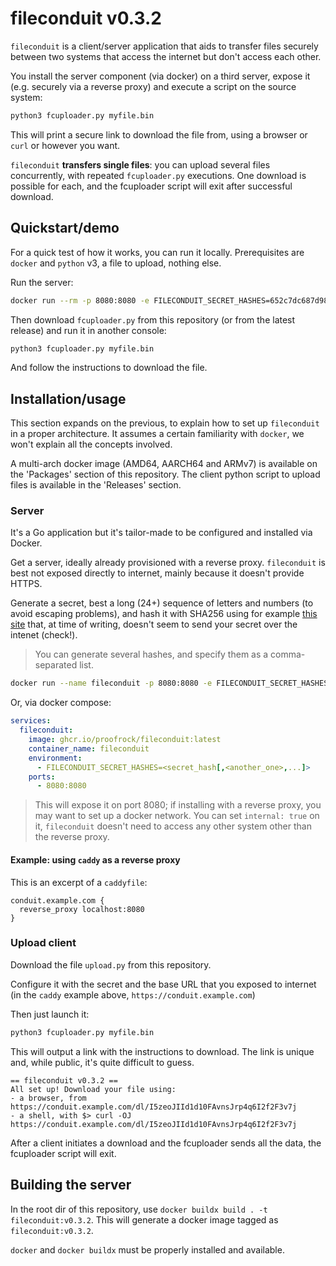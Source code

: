# fileconduit v0.3.2

`fileconduit` is a client/server application that aids to transfer files securely between two systems that access the
internet but don't access each other.

You install the server component (via docker) on a third server, expose it (e.g. securely via a reverse proxy) and
execute a script on the source system:

```bash
python3 fcuploader.py myfile.bin
```

This will print a secure link to download the file from, using a browser or `curl` or however you want.

`fileconduit` **transfers single files**: you can upload several files concurrently, with repeated `fcuploader.py`
executions. One download is possible for each, and the fcuploader script will exit after successful download.

## Quickstart/demo

For a quick test of how it works, you can run it locally. Prerequisites are `docker` and `python` v3, a file to
upload, nothing else.

Run the server:

```bash
docker run --rm -p 8080:8080 -e FILECONDUIT_SECRET_HASHES=652c7dc687d98c9889304ed2e408c74b611e86a40caa51c4b43f1dd5913c5cd0 ghcr.io/proofrock/fileconduit:latest
```

Then download `fcuploader.py` from this repository (or from the latest release) and run it in another console:

```bash
python3 fcuploader.py myfile.bin
```

And follow the instructions to download the file.

## Installation/usage

This section expands on the previous, to explain how to set up `fileconduit` in a proper architecture. It assumes a
certain familiarity with `docker`, we won't explain all the concepts involved.

A multi-arch docker image (AMD64, AARCH64 and ARMv7) is available on the 'Packages' section of this repository. The client python script to upload files is available in the 'Releases' section.

### Server

It's a Go application but it's tailor-made to be configured and installed via Docker.

Get a server, ideally already provisioned with a reverse proxy. `fileconduit` is best not exposed directly to internet,
mainly because it doesn't provide HTTPS.

Generate a secret, best a long (24+) sequence of letters and numbers (to avoid escaping problems), and hash it with
SHA256 using for example [this site](https://emn178.github.io/online-tools/sha256.html) that, at time of writing, doesn't seem to send your secret over the intenet
(check!).

> You can generate several hashes, and specify them as a comma-separated list.

```bash
docker run --name fileconduit -p 8080:8080 -e FILECONDUIT_SECRET_HASHES=<secret_hash[,<another_one>,...]> ghcr.io/proofrock/fileconduit:latest
```

Or, via docker compose:

```yaml
services:
  fileconduit:
    image: ghcr.io/proofrock/fileconduit:latest
    container_name: fileconduit
    environment:
      - FILECONDUIT_SECRET_HASHES=<secret_hash[,<another_one>,...]>
    ports:
      - 8080:8080
```

> This will expose it on port 8080; if installing with a reverse proxy, you may want to set up a docker network. You can
> set `internal: true` on it, `fileconduit` doesn't need to access any other system other than the reverse proxy.  

#### Example: using `caddy` as a reverse proxy

This is an excerpt of a `caddyfile`:

```caddyfile
conduit.example.com {
  reverse_proxy localhost:8080
}
```

### Upload client

Download the file `upload.py` from this repository.

Configure it with the secret and the base URL that you exposed to internet (in the `caddy` example above,
`https://conduit.example.com`)

Then just launch it:

```bash
python3 fcuploader.py myfile.bin
```

This will output a link with the instructions to download. The link is unique and, while public, it's quite difficult
to guess.

```text
== fileconduit v0.3.2 ==
All set up! Download your file using:
- a browser, from https://conduit.example.com/dl/I5zeoJIId1d10FAvnsJrp4q6I2f2F3v7j
- a shell, with $> curl -OJ https://conduit.example.com/dl/I5zeoJIId1d10FAvnsJrp4q6I2f2F3v7j
```

After a client initiates a download and the fcuploader sends all the data, the fcuploader script will exit.

## Building the server

In the root dir of this repository, use `docker buildx build . -t fileconduit:v0.3.2`. This will generate a docker image
tagged as `fileconduit:v0.3.2`.

`docker` and `docker buildx` must be properly installed and available.

